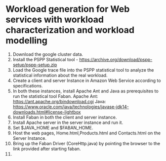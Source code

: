 # Workload generation for Web services with workload characterization and workload modelling
1. Download the google cluster data. 
2. Install the PSPP Statistical tool - https://archive.org/download/pspp-setup/pspp-setup.zip
3. Load the Google trace file into the PSPP statistical tool to analyze the statistical information about the real workload. 
4. Create a client and server Instance in Amazon Web Service according to specifications.
5. In both these instances, install Apache Ant and Java as prerequisites to run the statistical tool Faban. 
Apache Ant:  https://ant.apache.org/bindownload.cgi
Java: https://www.oracle.com/java/technologies/javase-jdk14-downloads.html#license-lightbox
6. Install Faban in both the client and server instance. 
7. Install Apache server in the server instance and run it.
8. Set $JAVA_HOME and $FABAN_HOME. 
9. Host the web pages, Home.html,Products.html and Contacts.html on the Server Instance. 
10. Bring up the Faban Driver (CoreHttp.java) by pointing the browser to the link provided after starting faban. 
11. 


